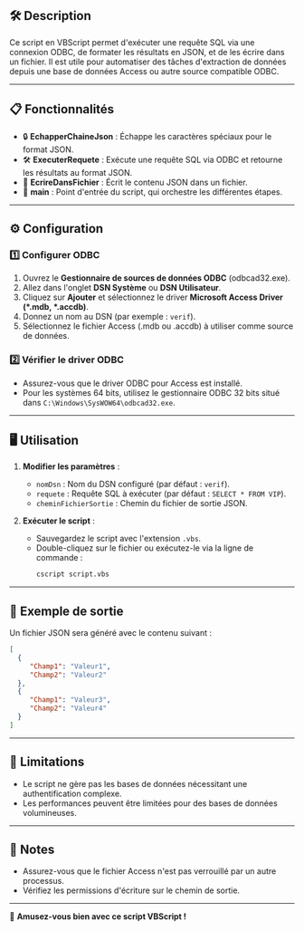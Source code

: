 ## 🛠️ Description  
Ce script en VBScript permet d'exécuter une requête SQL via une connexion ODBC, de formater les résultats en JSON, et de les écrire dans un fichier. Il est utile pour automatiser des tâches d'extraction de données depuis une base de données Access ou autre source compatible ODBC.  

---

## 📋 Fonctionnalités  
- 🔒 **EchapperChaineJson** : Échappe les caractères spéciaux pour le format JSON.  
- 🛠️ **ExecuterRequete** : Exécute une requête SQL via ODBC et retourne les résultats au format JSON.  
- 📝 **EcrireDansFichier** : Écrit le contenu JSON dans un fichier.  
- 🚀 **main** : Point d'entrée du script, qui orchestre les différentes étapes.  

---

## ⚙️ Configuration  

### 1️⃣ **Configurer ODBC**  
1. Ouvrez le **Gestionnaire de sources de données ODBC** (odbcad32.exe).  
2. Allez dans l'onglet **DSN Système** ou **DSN Utilisateur**.  
3. Cliquez sur **Ajouter** et sélectionnez le driver **Microsoft Access Driver (*.mdb, *.accdb)**.  
4. Donnez un nom au DSN (par exemple : `verif`).  
5. Sélectionnez le fichier Access (.mdb ou .accdb) à utiliser comme source de données.  

### 2️⃣ **Vérifier le driver ODBC**  
- Assurez-vous que le driver ODBC pour Access est installé.  
- Pour les systèmes 64 bits, utilisez le gestionnaire ODBC 32 bits situé dans `C:\Windows\SysWOW64\odbcad32.exe`.  

---

## 🖥️ Utilisation  

1. **Modifier les paramètres** :  
    - `nomDsn` : Nom du DSN configuré (par défaut : `verif`).  
    - `requete` : Requête SQL à exécuter (par défaut : `SELECT * FROM VIP`).  
    - `cheminFichierSortie` : Chemin du fichier de sortie JSON.  

2. **Exécuter le script** :  
    - Sauvegardez le script avec l'extension `.vbs`.  
    - Double-cliquez sur le fichier ou exécutez-le via la ligne de commande :  
      ```bash
      cscript script.vbs
      ```  

---

## 📂 Exemple de sortie  
Un fichier JSON sera généré avec le contenu suivant :  
```json
[
  {
     "Champ1": "Valeur1",
     "Champ2": "Valeur2"
  },
  {
     "Champ1": "Valeur3",
     "Champ2": "Valeur4"
  }
]
```  

---

## 🛑 Limitations  
- Le script ne gère pas les bases de données nécessitant une authentification complexe.  
- Les performances peuvent être limitées pour des bases de données volumineuses.  

---

## 📌 Notes  
- Assurez-vous que le fichier Access n'est pas verrouillé par un autre processus.  
- Vérifiez les permissions d'écriture sur le chemin de sortie.  

---  
🎉 **Amusez-vous bien avec ce script VBScript !**  
